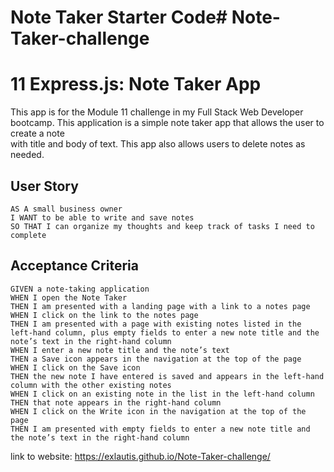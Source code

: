 # Note Taker Starter Code# Note-Taker-challenge

# 11 Express.js: Note Taker App

This app is for the Module 11 challenge in my Full Stack Web Developer bootcamp. This application is a simple note taker app that allows the user to create a note  
with title and body of text. This app also allows users to delete notes as needed.

## User Story

```
AS A small business owner  
I WANT to be able to write and save notes  
SO THAT I can organize my thoughts and keep track of tasks I need to complete  
```

## Acceptance Criteria

```
GIVEN a note-taking application  
WHEN I open the Note Taker  
THEN I am presented with a landing page with a link to a notes page  
WHEN I click on the link to the notes page  
THEN I am presented with a page with existing notes listed in the left-hand column, plus empty fields to enter a new note title and the note’s text in the right-hand column  
WHEN I enter a new note title and the note’s text  
THEN a Save icon appears in the navigation at the top of the page  
WHEN I click on the Save icon  
THEN the new note I have entered is saved and appears in the left-hand column with the other existing notes  
WHEN I click on an existing note in the list in the left-hand column  
THEN that note appears in the right-hand column  
WHEN I click on the Write icon in the navigation at the top of the page  
THEN I am presented with empty fields to enter a new note title and the note’s text in the right-hand column  
```

link to website: https://exlautis.github.io/Note-Taker-challenge/
